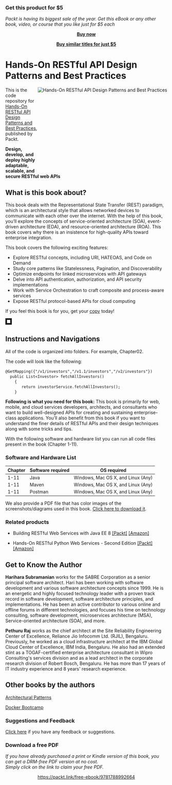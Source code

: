 
### Get this product for $5

<i>Packt is having its biggest sale of the year. Get this eBook or any other book, video, or course that you like just for $5 each</i>


<b><p align='center'>[Buy now](https://packt.link/9781788992664)</p></b>


<b><p align='center'>[Buy similar titles for just $5](https://subscription.packtpub.com/search)</p></b>


# Hands-On RESTful API Design Patterns and Best Practices

<a href="https://www.packtpub.com/application-development/hands-restful-api-design-patterns-and-best-practices?utm_source=github&utm_medium=repository&utm_campaign=9781788992664 "><img src="https://d1ldz4te4covpm.cloudfront.net/sites/default/files/imagecache/ppv4_main_book_cover/B10006_0.png" alt="Hands-On RESTful API Design Patterns and Best Practices" height="256px" align="right"></a>

This is the code repository for [Hands-On RESTful API Design Patterns and Best Practices](https://www.packtpub.com/application-development/hands-restful-api-design-patterns-and-best-practices?utm_source=github&utm_medium=repository&utm_campaign=9781788992664 ), published by Packt.

**Design, develop, and deploy highly adaptable, scalable, and secure RESTful web APIs**

## What is this book about?
This book deals with the Representational State Transfer (REST) paradigm, which is an architectural style that allows networked devices to communicate with each other over the internet. With the help of this book, you’ll explore the concepts of service-oriented architecture (SOA), event-driven architecture (EDA), and resource-oriented architecture (ROA). This book covers why there is an insistence for high-quality APIs toward enterprise integration.

This book covers the following exciting features:
* Explore RESTful concepts, including URI, HATEOAS, and Code on Demand 
* Study core patterns like Statelessness, Pagination, and Discoverability 
* Optimize endpoints for linked microservices with API gateways 
* Delve into API authentication, authorization, and API security implementations 
* Work with Service Orchestration to craft composite and process-aware services 
* Expose RESTful protocol-based APIs for cloud computing 

If you feel this book is for you, get your [copy](https://www.amazon.com/dp/1788992660) today!

<a href="https://www.packtpub.com/?utm_source=github&utm_medium=banner&utm_campaign=GitHubBanner"><img src="https://raw.githubusercontent.com/PacktPublishing/GitHub/master/GitHub.png" 
alt="https://www.packtpub.com/" border="5" /></a>

## Instructions and Navigations
All of the code is organized into folders. For example, Chapter02.

The code will look like the following:
```
@GetMapping({"/v1/investors","/v1.1/investors","/v2/investors"})
  public List<Investor> fetchAllInvestors()
    {
       return investorService.fetchAllInvestors();
    }
```

**Following is what you need for this book:**
This book is primarily for web, mobile, and cloud services developers, architects, and consultants who want to build well-designed APIs for creating and sustaining enterprise-class applications. You’ll also benefit from this book if you want to understand the finer details of RESTful APIs and their design techniques along with some tricks and tips.

With the following software and hardware list you can run all code files present in the book (Chapter 1-11).
### Software and Hardware List
| Chapter  | Software required | OS required                        |
| -------- | ----------------- | ---------------------------------- |
| 1-11     | Java              | Windows, Mac OS X, and Linux (Any) |
| 1-11     | Maven             | Windows, Mac OS X, and Linux (Any) |
| 1-11     | Postman           | Windows, Mac OS X, and Linux (Any) |


We also provide a PDF file that has color images of the screenshots/diagrams used in this book. [Click here to download it]().

### Related products
* Building RESTful Web Services with Java EE 8 [[Packt]](https://www.packtpub.com/application-development/building-restful-web-services-java-ee-8?utm_source=github&utm_medium=repository&utm_campaign=9781789532883 ) [[Amazon]](https://www.amazon.com/dp/1789532884)

* Hands-On RESTful Python Web Services - Second Edition [[Packt]](https://www.packtpub.com/application-development/hands-restful-python-web-services-second-edition?utm_source=github&utm_medium=repository&utm_campaign=9781789532227 ) [[Amazon]](https://www.amazon.com/dp/1789532221)


## Get to Know the Author
**Harihara Subramanian**
works for the SABRE Corporation as a senior principal software architect. Hari has been working with software development and various software architecture concepts since 1999. He is an energetic and highly focused technology leader with a proven track record in software development, software architecture principles, and implementations. He has been an active contributor to various online and offline forums in different technologies, and focuses his time on technology consulting, software development, microservices architecture (MSA), Service-oriented architecture (SOA), and more.

**Pethuru Raj**
works as the chief architect at the Site Reliability Engineering Center of Excellence, Reliance Jio Infocomm Ltd. (RJIL), Bengaluru. Previously, he worked as a cloud infrastructure architect at the IBM Global Cloud Center of Excellence, IBM India, Bengaluru. He also had an extended stint as a TOGAF-certified enterprise architecture consultant in Wipro Consulting's services division and as a lead architect in the corporate research division of Robert Bosch, Bengaluru. He has more than 17 years of IT industry experience and 8 years' research experience.


## Other books by the authors
[Architectural Patterns](https://www.packtpub.com/application-development/architectural-patterns?utm_source=github&utm_medium=repository&utm_campaign=9781787287495 )

[Docker Bootcamp](https://www.packtpub.com/virtualization-and-cloud/docker-bootcamp?utm_source=github&utm_medium=repository&utm_campaign=9781787286986 )


### Suggestions and Feedback
[Click here](https://docs.google.com/forms/d/e/1FAIpQLSdy7dATC6QmEL81FIUuymZ0Wy9vH1jHkvpY57OiMeKGqib_Ow/viewform) if you have any feedback or suggestions.
### Download a free PDF

 <i>If you have already purchased a print or Kindle version of this book, you can get a DRM-free PDF version at no cost.<br>Simply click on the link to claim your free PDF.</i>
<p align="center"> <a href="https://packt.link/free-ebook/9781788992664">https://packt.link/free-ebook/9781788992664 </a> </p>